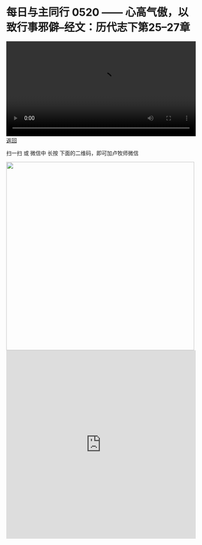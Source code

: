 # 每日与主同行 0520 —— 心高气傲，以致行事邪僻–经文：历代志下第25–27章

<video width='100%' controls src='https://go2024.simai.life/api?redirect=https://r2.savefamily.net/@pastorpaulqiankunlu618/MuqGs2VWQkw.mp4?metric=PastorLu%26keyword=webpage%26type=video%26bot=26%26to=webpage'></video>
<a href='../daily.html'> 返回 </a>
<p>扫一扫 或 微信中 长按 下面的二维码，即可加卢牧师微信</p>
<img src='https://r2.savefamily.net/OVagt1.JPG' width='500px' />



<iframe width="100%" height="500" src="https://www.youtube.com/embed/MuqGs2VWQkw?si=zz5OCgHQvyW71w8c&amp;controls=0" title="YouTube video player" frameborder="0" allow="accelerometer; autoplay; clipboard-write; encrypted-media; gyroscope; picture-in-picture; web-share" referrerpolicy="strict-origin-when-cross-origin" allowfullscreen></iframe>
